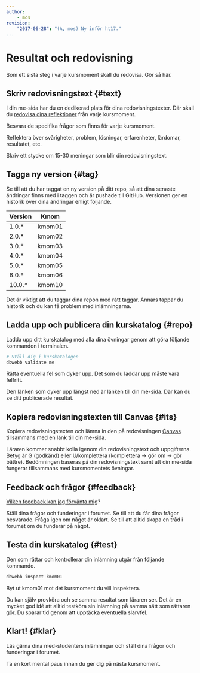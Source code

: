 ```yaml
---
author:
    - mos
revision:
    "2017-06-28": "(A, mos) Ny inför ht17."
...
```

Resultat och redovisning
==================================

Som ett sista steg i varje kursmoment skall du redovisa. Gör så här.

<!--more-->



Skriv redovisningstext {#text}
---------------------------------------

I din me-sida har du en dedikerad plats för dina redovisningstexter. Där skall du [redovisa dina reflektioner](kurser/faq/att-skriva-en-bra-redovisningstext) från varje kursmoment.

Besvara de specifika frågor som finns för varje kursmoment.

Reflektera över svårigheter, problem, lösningar, erfarenheter, lärdomar, resultatet, etc.

Skriv ett stycke om 15-30 meningar som blir din redovisningstext.



Tagga ny version {#tag}
---------------------------------------

Se till att du har taggat en ny version på ditt repo, så att dina senaste ändringar finns med i taggen och är pushade till GitHub. Versionen ger en historik över dina ändringar enligt följande.

| Version | Kmom   |
|---------|--------|
| 1.0.*   | kmom01 |
| 2.0.*   | kmom02 |
| 3.0.*   | kmom03 |
| 4.0.*   | kmom04 |
| 5.0.*   | kmom05 |
| 6.0.*   | kmom06 |
| 10.0.*  | kmom10 |

Det är viktigt att du taggar dina repon med rätt taggar. Annars tappar du historik och du kan få problem med inlämningarna.



Ladda upp och publicera din kurskatalog {#repo}
---------------------------------------

Ladda upp ditt kurskatalog med alla dina övningar genom att göra följande kommandon i terminalen.

```bash
# Ställ dig i kurskatalogen
dbwebb validate me
```

Rätta eventuella fel som dyker upp. Det som du laddar upp måste vara felfritt.

Den länken som dyker upp längst ned är länken till din me-sida. Där kan du se ditt publicerade resultat.



<!-- Kopiera redovisningstexten till forumet {#forum}
---------------------------------------

Visa upp vad du gjort och berätta att du är klar genom att ta en kopia av redovisningstexten och göra ett inlägg i [kursforumet](forum/utbildning/ramverk2). Bifoga länken till din me-sida. -->



Kopiera redovisningstexten till Canvas {#its}
---------------------------------------

Kopiera redovisningstexten och lämna in den på redovisningen [Canvas](kurser/faq/bth-stodfunktioner#its) tillsammans med en länk till din me-sida.

Läraren kommer snabbt kolla igenom din redovisningstext och uppgifterna. Betyg är G (godkänd) eller U/komplettera (komplettera → gör om → gör bättre). Bedömningen baseras på din redovisningstext samt att din me-sida fungerar tillsammans med kursmomentets övningar.



Feedback och frågor {#feedback}
---------------------------------------

[Vilken feedback kan jag förvänta mig](kurser/faq/vilken-feedback-far-man-pa-inlamningarna)?

Ställ dina frågor och funderingar i forumet. Se till att du får dina frågor besvarade. Fråga igen om något är oklart. Se till att alltid skapa en tråd i forumet om du funderar på något.



Testa din kurskatalog {#test}
---------------------------------------

Den som rättar och kontrollerar din inlämning utgår från följande kommando.

```bash
dbwebb inspect kmom01
```

Byt ut kmom01 mot det kursmoment du vill inspektera.

Du kan själv provköra och se samma resultat som läraren ser. Det är en mycket god idé att alltid testköra sin inlämning på samma sätt som rättaren gör. Du sparar tid genom att upptäcka eventuella slarvfel.



Klart! {#klar}
---------------------------------------

Läs gärna dina med-studenters inlämningar och ställ dina frågor och funderingar i forumet.

Ta en kort mental paus innan du ger dig på nästa kursmoment.

